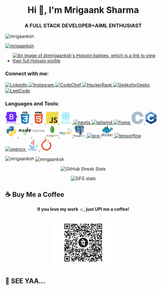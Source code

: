 <h1 align="center">Hi 👋, I'm Mrigaank Sharma</h1>
<h3 align="center">A FULL STACK DEVELOPER+AIML ENTHUSIAST</h3>

<p align="left"> <img src="https://komarev.com/ghpvc/?username=mrigaanksh&label=Profile%20views&color=0e75b6&style=flat" alt="mrigaanksh" /> </p>

<p align="left"> <a href="https://github.com/ryo-ma/github-profile-trophy"><img src="https://github-profile-trophy.vercel.app/?username=mrigaanksh&theme=radical" alt="mrigaanksh" /></a> </p>


- [![An image of @mrigaanksh's Holopin badges, which is a link to view their full Holopin profile](https://holopin.me/mrigaanksh)](https://holopin.io/@mrigaanksh)

<h3 align="left">Connect with me:</h3>
<p align="left">
  <a href="https://linkedin.com/in/mrigaank-sharma" target="_blank">
    <img align="center" src="https://img.shields.io/badge/LinkedIn-blue?style=for-the-badge&logo=linkedin" alt="LinkedIn" height="30" />
  </a>
  <a href="https://instagram.com/mrigaanksh0001" target="_blank">
    <img align="center" src="https://img.shields.io/badge/Instagram-E4405F?style=for-the-badge&logo=instagram&logoColor=white" alt="Instagram" height="30" />
  </a>
  <a href="https://www.codechef.com/users/mrigaank0024" target="_blank">
    <img align="center" src="https://img.shields.io/badge/Codechef-5B4638?style=for-the-badge&logo=codechef&logoColor=white" alt="CodeChef" height="30" />
  </a>
  <a href="https://www.hackerrank.com/mrigaanksharma91" target="_blank">
    <img align="center" src="https://img.shields.io/badge/Hackerrank-2EC866?style=for-the-badge&logo=hackerrank&logoColor=white" alt="HackerRank" height="30" />
  </a>
  <a href="https://auth.geeksforgeeks.org/user/mrigaank0024/profile" target="_blank">
    <img align="center" src="https://img.shields.io/badge/GeeksforGeeks-0F9D58?style=for-the-badge&logo=geeksforgeeks&logoColor=white" alt="GeeksforGeeks" height="30" />
  </a>
  <a href="https://leetcode.com/mrigaank2402/" target="_blank">
    <img align="center" src="https://img.shields.io/badge/LeetCode-FFA116?style=for-the-badge&logo=leetcode&logoColor=black" alt="LeetCode" height="30" />
  </a>
</p>


<h3 align="left">Languages and Tools:</h3>
<p align="left">
  <!-- Web & UI -->
  <a href="https://getbootstrap.com" target="_blank" rel="noreferrer">
    <img src="https://raw.githubusercontent.com/devicons/devicon/master/icons/bootstrap/bootstrap-plain-wordmark.svg" alt="bootstrap" width="40" height="40"/>
  </a>
  <a href="https://www.w3schools.com/css/" target="_blank" rel="noreferrer">
    <img src="https://raw.githubusercontent.com/devicons/devicon/master/icons/css3/css3-original-wordmark.svg" alt="css3" width="40" height="40"/>
  </a>
  <a href="https://www.w3.org/html/" target="_blank" rel="noreferrer">
    <img src="https://raw.githubusercontent.com/devicons/devicon/master/icons/html5/html5-original-wordmark.svg" alt="html5" width="40" height="40"/>
  </a>
  <a href="https://developer.mozilla.org/en-US/docs/Web/JavaScript" target="_blank" rel="noreferrer">
    <img src="https://raw.githubusercontent.com/devicons/devicon/master/icons/javascript/javascript-original.svg" alt="javascript" width="40" height="40"/>
  </a>
  <a href="https://reactjs.org/" target="_blank" rel="noreferrer">
    <img src="https://raw.githubusercontent.com/devicons/devicon/master/icons/react/react-original-wordmark.svg" alt="react" width="40" height="40"/>
  </a>
  <a href="https://nextjs.org/" target="_blank" rel="noreferrer">
    <img src="https://cdn.worldvectorlogo.com/logos/nextjs-2.svg" alt="nextjs" width="40" height="40"/>
  </a>
  <a href="https://tailwindcss.com/" target="_blank" rel="noreferrer">
    <img src="https://www.vectorlogo.zone/logos/tailwindcss/tailwindcss-icon.svg" alt="tailwind" width="40" height="40"/>
  </a>
  <a href="https://www.figma.com/" target="_blank" rel="noreferrer">
    <img src="https://www.vectorlogo.zone/logos/figma/figma-icon.svg" alt="figma" width="40" height="40"/>
  </a>

  <!-- Programming Languages -->
  <a href="https://www.cprogramming.com/" target="_blank" rel="noreferrer">
    <img src="https://raw.githubusercontent.com/devicons/devicon/master/icons/c/c-original.svg" alt="c" width="40" height="40"/>
  </a>
  <a href="https://www.w3schools.com/cpp/" target="_blank" rel="noreferrer">
    <img src="https://raw.githubusercontent.com/devicons/devicon/master/icons/cplusplus/cplusplus-original.svg" alt="cplusplus" width="40" height="40"/>
  </a>
  <a href="https://www.python.org" target="_blank" rel="noreferrer">
    <img src="https://raw.githubusercontent.com/devicons/devicon/master/icons/python/python-original.svg" alt="python" width="40" height="40"/>
  </a>

  <!-- Backend & Databases -->
  <a href="https://nodejs.org" target="_blank" rel="noreferrer">
    <img src="https://raw.githubusercontent.com/devicons/devicon/master/icons/nodejs/nodejs-original-wordmark.svg" alt="nodejs" width="40" height="40"/>
  </a>
  <a href="https://expressjs.com" target="_blank" rel="noreferrer">
    <img src="https://raw.githubusercontent.com/devicons/devicon/master/icons/express/express-original-wordmark.svg" alt="express" width="40" height="40"/>
  </a>
  <a href="https://www.mongodb.com/" target="_blank" rel="noreferrer">
    <img src="https://raw.githubusercontent.com/devicons/devicon/master/icons/mongodb/mongodb-original-wordmark.svg" alt="mongodb" width="40" height="40"/>
  </a>
  <a href="https://www.mysql.com/" target="_blank" rel="noreferrer">
    <img src="https://raw.githubusercontent.com/devicons/devicon/master/icons/mysql/mysql-original-wordmark.svg" alt="mysql" width="40" height="40"/>
  </a>
  <a href="https://www.postgresql.org" target="_blank" rel="noreferrer">
    <img src="https://raw.githubusercontent.com/devicons/devicon/master/icons/postgresql/postgresql-original-wordmark.svg" alt="postgresql" width="40" height="40"/>
  </a>

  <!-- Cloud & DevOps -->
  <a href="https://cloud.google.com" target="_blank" rel="noreferrer">
    <img src="https://www.vectorlogo.zone/logos/google_cloud/google_cloud-icon.svg" alt="gcp" width="40" height="40"/>
  </a>
  <a href="https://www.docker.com/" target="_blank" rel="noreferrer">
    <img src="https://raw.githubusercontent.com/devicons/devicon/master/icons/docker/docker-original-wordmark.svg" alt="docker" width="40" height="40"/>
  </a>

  <!-- AI/ML -->
  <a href="https://www.tensorflow.org" target="_blank" rel="noreferrer">
    <img src="https://www.vectorlogo.zone/logos/tensorflow/tensorflow-icon.svg" alt="tensorflow" width="40" height="40"/>
  </a>
  <a href="https://opencv.org/" target="_blank" rel="noreferrer">
    <img src="https://www.vectorlogo.zone/logos/opencv/opencv-icon.svg" alt="opencv" width="40" height="40"/>
  </a>
  <!-- Java -->
<a href="https://www.java.com/" target="_blank" rel="noreferrer">
  <img src="https://raw.githubusercontent.com/devicons/devicon/master/icons/java/java-original.svg" alt="java" width="40" height="40"/>
</a>

<!-- PyTorch -->
<a href="https://pytorch.org/" target="_blank" rel="noreferrer">
  <img src="https://raw.githubusercontent.com/devicons/devicon/master/icons/pytorch/pytorch-original.svg" alt="pytorch" width="40" height="40"/>
</a>



</p>

<p><img align="left" src="https://github-readme-stats.vercel.app/api/top-langs?username=mrigaanksh&show_icons=true&locale=en&layout=compact&theme=radical" alt="mrigaanksh" /></p>

<p>&nbsp;<img align="center" src="https://github-readme-stats.vercel.app/api?username=mrigaanksh&show_icons=true&locale=en&theme=radical" alt="mrigaanksh" /></p>
<p align="center">
  <img src="https://github-readme-streak-stats.herokuapp.com/?user=mrigaanksh&theme=radical" alt="GitHub Streak Stats" />
</p>

<p align="center">
 
  <img src="https://geeks-for-geeks-stats-card.vercel.app/?username=mrigaank0024" alt="GFG stats"/>
</p>

 
## ☕ Buy Me a Coffee

<p align="center">
  <b>If you love my work ☺️, just UPI me a coffee!</b><br/><br/>
  <img src="qr.jpg" alt="UPI QR" width="200"/>
</p>


## 👋 SEE YAA...
